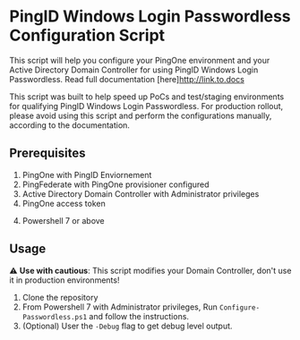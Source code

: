 # PingID Windows Login Passwordless Configuration Script

This script will help you configure your PingOne environment and your Active Directory Domain Controller for using PingID Windows Login Passwordless.
Read full documentation [here]http://link.to.docs

This script was built to help speed up PoCs and test/staging environments for qualifying PingID Windows Login Passwordless. For production rollout, please avoid using this script and perform the configurations manually, according to the documentation.

## Prerequisites

1. PingOne with PingID Enviornement 
2. PingFederate with PingOne provisioner configured
3. Active Directory Domain Controller with Administrator privileges
3. PingOne access token
<!--TODO: Add links to the docs-->
4. Powershell 7 or above

## Usage

:warning: **Use with cautious**: This script modifies your Domain Controller, don't use it in production environments!
1. Clone the repository 
2. From Powershell 7 with Administrator privileges, Run `Configure-Passwordless.ps1` and follow the instructions.
4. (Optional) User the `-Debug` flag to get debug level output.
